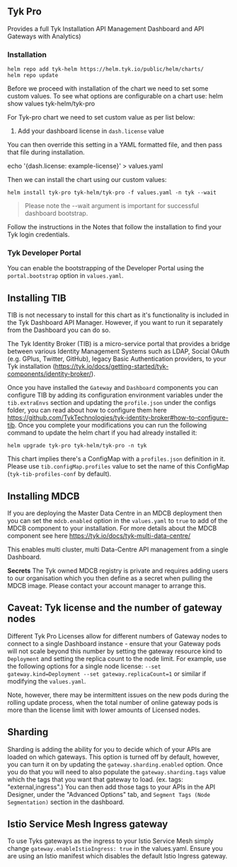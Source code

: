 ## Tyk Pro
Provides a full Tyk Installation API Management Dashboard and API Gateways with Analytics)

### Installation
	helm repo add tyk-helm https://helm.tyk.io/public/helm/charts/
	helm repo update

Before we proceed with installation of the chart we need to set some custom values. To see what options are configurable on a chart use:
		helm show values tyk-helm/tyk-pro

For Tyk-pro chart we need to set custom value as per list below:
1. Add your dashboard license in `dash.license` value

You can then override this setting in a YAML formatted file, and then pass that file during installation.

echo '{dash.license: example-license}' > values.yaml

Then we can install the chart using our custom values:

	helm install tyk-pro tyk-helm/tyk-pro -f values.yaml -n tyk --wait

> Please note the --wait argument is important for successful dashboard bootstrap.

Follow the instructions in the Notes that follow the installation to find your Tyk login credentials.

### Tyk Developer Portal
You can enable the bootstrapping of the Developer Portal using the `portal.bootstrap` option in `values.yaml`.

## Installing TIB
TIB is not necessary to install for this chart as it's functionality is included in the Tyk Dashboard API Manager. However, if you want to run it separately from the Dashboard you can do so.

The Tyk Identity Broker (TIB) is a micro-service portal that provides a bridge between various Identity Management Systems such as LDAP, Social OAuth (e.g. GPlus, Twitter, GitHub), legacy Basic Authentication providers, to your Tyk installation (https://tyk.io/docs/getting-started/tyk-components/identity-broker/).

Once you have installed the `Gateway` and `Dashboard` components you can configure TIB by adding its configuration environment variables under the `tib.extraEnvs` section  and updating the `profile.json` under the configs folder, you can read about how to configure them here https://github.com/TykTechnologies/tyk-identity-broker#how-to-configure-tib. Once you complete your modifications you can run the following command to update the helm chart if you had already installed it:

	helm upgrade tyk-pro tyk-helm/tyk-pro -n tyk

This chart implies there's a ConfigMap with a `profiles.json` definition in it. Please use `tib.configMap.profiles` value to set the name of this ConfigMap (`tyk-tib-profiles-conf` by default).

## Installing MDCB
If you are deploying the Master Data Centre in an MDCB deployment then you can set the `mdcb.enabled` option in the `values.yaml` to `true` to add of the MDCB component to your installation. For more details about the MDCB component see here https://tyk.io/docs/tyk-multi-data-centre/

This enables multi cluster, multi Data-Centre API management from a single Dashboard.

**Secrets**
The Tyk owned MDCB registry is private and requires adding users to our organisation which you then define as a secret when pulling the MDCB image. Please contact your account manager to arrange this.

## Caveat: Tyk license and the number of gateway nodes
Different Tyk Pro Licenses allow for different numbers of Gateway nodes to connect to a single Dashboard instance - ensure that your Gateway pods will not scale beyond this number by setting the gateway resource kind to `Deployment` and setting the replica count to the node limit. For example, use the following options for a single node license: `--set gateway.kind=Deployment --set gateway.replicaCount=1` or similar if modifying the `values.yaml`.

Note, however, there may be intermittent issues on the new pods during the rolling update process, when the total number of online gateway pods is more than the license limit with lower amounts of Licensed nodes.

## Sharding
Sharding is adding the ability for you to decide which of your APIs are loaded on which gateways. This option is turned off by default, however, you can turn it on by updating the `gateway.sharding.enabled` option. Once you do that you will need to also populate the `gateway.sharding.tags` value which the tags that you want that gateway to load. (ex. tags: "external,ingress".) You can then add those tags to your APIs in the API Designer, under the "Advanced Options" tab, and `Segment Tags (Node Segmentation)` section in the dashboard.

## Istio Service Mesh Ingress gateway
To use Tyks gateways as the ingress to your Istio Service Mesh simply change `gateway.enableIstioIngress: true` in the values.yaml. Ensure you are using an Istio manifest which disables the default Istio Ingress gateway.
